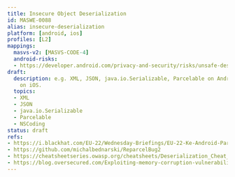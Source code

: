```yaml
---
title: Insecure Object Deserialization
id: MASWE-0088
alias: insecure-deserialization
platform: [android, ios]
profiles: [L2]
mappings:
  masvs-v2: [MASVS-CODE-4]
  android-risks: 
  - https://developer.android.com/privacy-and-security/risks/unsafe-deserialization
draft:
  description: e.g. XML, JSON, java.io.Serializable, Parcelable on Android or NSCoding
    on iOS.
  topics:
  - XML
  - JSON
  - java.io.Serializable
  - Parcelable
  - NSCoding
status: draft
refs:
- https://i.blackhat.com/EU-22/Wednesday-Briefings/EU-22-Ke-Android-Parcels-Introducing-Android-Safer-Parcel.pdf
- https://github.com/michalbednarski/ReparcelBug2
- https://cheatsheetseries.owasp.org/cheatsheets/Deserialization_Cheat_Sheet.html
- https://blog.oversecured.com/Exploiting-memory-corruption-vulnerabilities-on-Android
---
```


